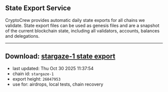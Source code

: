 ## State Export Service
CryptoCrew provides automatic daily state exports for all chains we validate. State export files can be used as genesis files and are a snapshot of the current blockchain state, including all validators, accounts, balances and delegations.

---
**Download: [stargaze-1 state export](https://dl-eu2.ccvalidators.com/SERVICE/stargaze/stargaze-1_export_26047953.json)**
---

- last updated: Thu Oct 30 2025 11:37:54
- chain id: `stargaze-1`
- export height: `26047953`
- use for: airdrops, local tests, chain recovery
